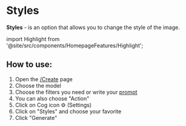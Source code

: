 # Styles

**Styles** - is an option that allows you to change the style of the image.

import Highlight from '@site/src/components/HomepageFeatures/Highlight';

## <Highlight>How to use:</Highlight>

1. Open the [/Create](https://pornx.ai/create) page
2. Choose the model
3. Choose the filters you need or write your [prompt](https://pornx.ai/create)
4. You can also choose "Action"
5. Click on Cog icon ⚙ (Settings)
6. Click on "Styles" and choose your favorite
7. Click "Generate"
